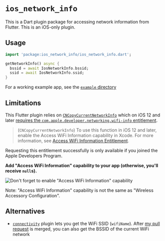 # `ios_network_info`

This is a Dart plugin package for accessing network information from Flutter. This is an iOS-only plugin.

## Usage

```dart
import 'package:ios_network_info/ios_network_info.dart';

getNetworkInfo() async {
  bssid = await IosNetworkInfo.bssid;
  ssid = await IosNetworkInfo.ssid;
}
```

For a working example app, see the [`example` directory](./example/lib/main.dart)

## Limitations

This Flutter plugin relies on [`CNCopyCurrentNetworkInfo`](https://developer.apple.com/documentation/systemconfiguration/1614126-cncopycurrentnetworkinfo) which on iOS 12 and later [requires the `com.apple.developer.networking.wifi-info` entitlement](https://developer.apple.com/documentation/systemconfiguration/1614126-cncopycurrentnetworkinfo).

> (`CNCopyCurrentNetworkInfo`) To use this function in iOS 12 and later, enable the Access WiFi Information capability in Xcode. For more information, see [Access WiFi Information Entitlement](https://developer.apple.com/documentation/bundleresources/entitlements/com_apple_developer_networking_wifi-info).

Requesting this entitlement successfully is only available if you joined the Apple Developers Program.
 
**Add "Access WiFi Information" capability to your app (otherwise, you'll receive `null`s).**

![Don't forget to enable "Access WiFi Information" capability](https://github.com/smaho-gmbh/ios_network_info/raw/master/AccessWifiInformationCapability.png)

Note: "Access WiFi Information" capability is not the same as "Wireless Accessory Configuration".

## Alternatives

* [`connectivity`](https://pub.dartlang.org/packages/connectivity) plugin lets you get the WiFi SSID (`wifiName`). After [my pull request](https://github.com/flutter/plugins/pull/1331) is merged, you can also get the BSSID of the current WiFi network 


